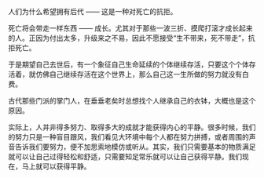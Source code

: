 人们为什么希望拥有后代 —— 这是一种对死亡的抗拒。

死亡将会带走一样东西 —— 成长。尤其对于那些一波三折、摸爬打滚才成长起来的人。正因为付出太多，升级来之不易，因此不愿接受“生不带来，死不带走”，抗拒死亡。

于是期望自己去世后，有一个象征自己生命延续的个体继续存活，只要这个个体存活着，就仿佛自己继续存活在这个世界上，那么自己这一生所做的努力就没有白费。

古代那些门派的掌门人，在垂垂老矣时总想找个人继承自己的衣钵，大概也是这个原因。

实际上，人并非得多努力、取得多大的成就才能获得内心的平静。很多时候，我们的努力只是一种盲目跟风，我们看见大环境中每个人都在努力拼搏，或者周围的声音告诉我们要努力，便不加思索地模仿或听从。其实，我们只需要基本的物质满足就可以让自己过得轻松和舒适，只需要知足常乐就可以让自己获得平静。我们现在，马上就可以获得平静。
